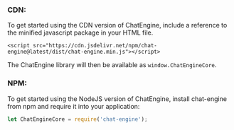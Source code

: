 ### CDN:

To get started using the CDN version of ChatEngine, include a reference to the minified javascript package in your HTML file.

```<script src="https://cdn.jsdelivr.net/npm/chat-engine@latest/dist/chat-engine.min.js"></script>```

The ChatEngine library will then be available as ```window.ChatEngineCore```.

### NPM:
To get started using the NodeJS version of ChatEngine, install chat-engine from npm and require it into your application:

```js
let ChatEngineCore = require('chat-engine');
```
